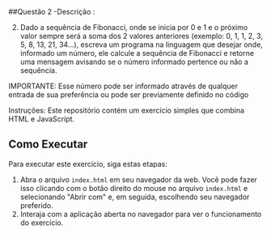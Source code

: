 ##Questão 2 -Descrição :

2) Dado a sequência de Fibonacci, onde se inicia por 0 e 1 e o próximo valor sempre será a soma dos 2 valores anteriores (exemplo: 0, 1, 1, 2, 3, 5, 8, 13, 21, 34...), escreva um programa na linguagem que desejar onde, informado um número, ele calcule a sequência de Fibonacci e retorne uma mensagem avisando se o número informado pertence ou não a sequência.

IMPORTANTE:
Esse número pode ser informado através de qualquer entrada de sua preferência ou pode ser previamente definido no código

Instruções:
Este repositório contém um exercício simples que combina HTML e JavaScript.

## Como Executar

Para executar este exercício, siga estas etapas:
1. Abra o arquivo `index.html` em seu navegador da web. Você pode fazer isso clicando com o botão direito do mouse no arquivo `index.html` e selecionando "Abrir com" e, em seguida, escolhendo seu navegador preferido.
2. Interaja com a aplicação aberta no navegador para ver o funcionamento do exercício.
